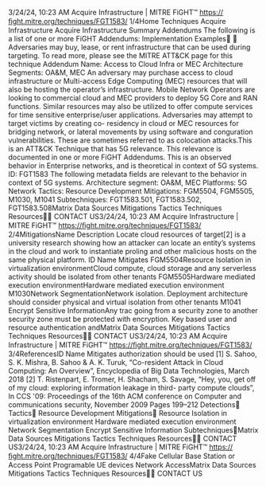 3/24/24, 10:23 AM Acquire Infrastructure | MITRE FiGHT™
https://ﬁght.mitre.org/techniques/FGT1583/ 1/4Home Techniques Acquire Infrastructure
Acquire Infrastructure
Summary
Addendums
The following is a list of one or more FiGHT Addendums:
Implementation Examples󰅂 󰅂
Adversaries may buy, lease, or rent infrastructure that can be
used during targeting. To read more, please see the MITRE
ATT&CK page for this technique
Addendum Name: Access to Cloud Infra or MEC
Architecture Segments: OA&M, MEC
An adversary may purchase access to cloud infrastructure or
Multi-access Edge Computing (MEC) resources that will also
be hosting the operator’s infrastructure.
Mobile Network Operators are looking to commercial cloud
and MEC providers to deploy 5G Core and RAN functions.
Similar resources may also be utilized to offer compute
services for time sensitive enterprise/user applications.
Adversaries may attempt to target victims by creating co-
residency in cloud or MEC resources for bridging network, or
lateral movements by using software and con guration
vulnerabilities. These are sometimes referred to as colocation
attacks.This is an ATT&CK
Technique that has 5G
relevance. This relevance is
documented in one or more
FiGHT Addendums.
This is an observed behavior
in Enterprise networks, and is
theoretical in context of 5G
systems.
ID: FGT1583
The following metadata
fields are relevant to the
behavior in context of 5G
systems.
Architecture segment:
OA&M, MEC
Platforms: 5G Network
Tactics: Resource
Development
Mitigations: FGM5504,
FGM5505, M1030, M1041
Subtechniques:
FGT1583.501,
FGT1583.502, FGT1583.508Matrix Data Sources Mitigations Tactics Techniques Resources󰍝󰇙
CONTACT US3/24/24, 10:23 AM Acquire Infrastructure | MITRE FiGHT™
https://ﬁght.mitre.org/techniques/FGT1583/ 2/4MitigationsName Description
Locate cloud resources of target[2] is a university
research showing how
an attacker can locate
an entity’s systems in
the cloud and work to
instantiate pro ling and
other malicious hosts
on the same physical
platform.
ID Name Mitigates
FGM5504Resource Isolation
in virtualization
environmentCloud compute, cloud
storage and any
serverless activity
should be isolated from
other tenants
FGM5505Hardware mediated
execution
environmentHardware mediated
execution environment
M1030Network
SegmentationNetwork isolation.
Deployment
architecture should
consider physical and
virtual isolation from
other tenants
M1041 Encrypt Sensitive
InformationAny tra c going from a
security zone to another
security zone must be
protected with
encryption. Key based
user and resource
authentication andMatrix Data Sources Mitigations Tactics Techniques Resources󰍝󰇙
CONTACT US3/24/24, 10:23 AM Acquire Infrastructure | MITRE FiGHT™
https://ﬁght.mitre.org/techniques/FGT1583/ 3/4ReferencesID Name Mitigates
authorization should be
used
[1] S. Sahoo, S. K. Mishra, B. Sahoo & A. K. Turuk, “Co-resident
Attack in Cloud Computing: An Overview”, Encyclopedia of Big
Data Technologies, March 2018
[2] T. Ristenpart, E. Tromer, H. Shacham, S. Savage, “Hey, you,
get off of my cloud: exploring information leakage in third-
party compute clouds”, In CCS '09: Proceedings of the 16th
ACM conference on Computer and communications security,
November 2009 Pages 199–212
Detections󰅀
Tactics󰅀
Resource Development
Mitigations󰅀
Resource Isolation in virtualization environment
Hardware mediated execution environment
Network Segmentation
Encrypt Sensitive Information
Subtechniques󰅀Matrix Data Sources Mitigations Tactics Techniques Resources󰍝󰇙
CONTACT US3/24/24, 10:23 AM Acquire Infrastructure | MITRE FiGHT™
https://ﬁght.mitre.org/techniques/FGT1583/ 4/4Fake Cellular Base Station or Access Point
Programable UE devices
Network AccessMatrix Data Sources Mitigations Tactics Techniques Resources󰍝󰇙
CONTACT US